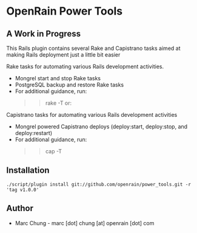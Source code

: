 OpenRain Power Tools
====================

A Work in Progress
------------------

This Rails plugin contains several Rake and Capistrano tasks aimed at making Rails deployment just a little bit easier

Rake tasks for automating various Rails development activities.

  * Mongrel start and stop Rake tasks
  * PostgreSQL backup and restore Rake tasks
  * For additional guidance, run:
    >> rake -T or:

Capistrano tasks for automating various Rails development activities

  * Mongrel powered Capistrano deploys (deploy:start, deploy:stop, and deploy:restart)
  * For additional guidance, run:
    >> cap -T
    
Installation
------------

  `./script/plugin install git://github.com/openrain/power_tools.git -r 'tag v1.0.0'`

Author
------

* Marc Chung - marc [dot] chung [at] openrain [dot] com

